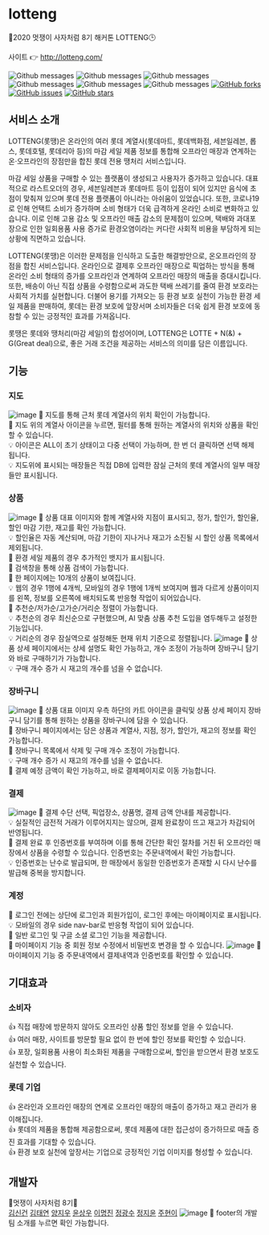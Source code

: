 # lotteng
🦁2020 멋쟁이 사자처럼 8기 해커톤 LOTTENG🕒


사이트 👉 http://lotteng.com/


![Github messages](https://img.shields.io/github/languages/count/hyeoneedyou/lotteng)
![Github messages](https://img.shields.io/github/last-commit/hyeoneedyou/lotteng)
![Github messages](https://img.shields.io/github/languages/top/hyeoneedyou/lotteng)
![Github messages](https://img.shields.io/github/repo-size/hyeoneedyou/lotteng)
![Github messages](https://img.shields.io/github/languages/code-size/hyeoneedyou/lotteng)
![Github messages](https://img.shields.io/github/commit-activity/w/hyeoneedyou/lotteng)
[![GitHub forks](https://img.shields.io/github/forks/hyeoneedyou/lotteng)](https://github.com/hyeoneedyou/lotteng/network)
[![GitHub issues](https://img.shields.io/github/issues/hyeoneedyou/lotteng)](https://github.com/hyeoneedyou/lotteng/issues)
[![GitHub stars](https://img.shields.io/github/stars/hyeoneedyou/lotteng)](https://github.com/hyeoneedyou/lotteng/stargazers)
## 서비스 소개
LOTTENG(롯땡)은 온라인의 여러 롯데 계열사(롯데마트, 롯데백화점, 세븐일레븐, 롭스, 롯데호텔, 롯데리아 등)의 마감 세일 제품 정보를 통합해 오프라인 매장과 연계하는 온·오프라인의 장점만을 합친 롯데 전용 땡처리 서비스입니다.


마감 세일 상품을 구매할 수 있는 플랫폼이 생성되고 사용자가 증가하고 있습니다. 대표적으로 라스트오더의 경우, 세븐일레븐과 롯데마트 등이 입점이 되어 있지만 음식에 초점이 맞춰져 있으며 롯데 전용 플랫폼이 아니라는 아쉬움이 있었습니다.
또한, 코로나19로 인해 언택트 소비가 증가하며 소비 형태가 더욱 급격하게 온라인 소비로 변화하고 있습니다. 이로 인해 고용 감소 및 오프라인 매출 감소의 문제점이 있으며, 택배와 과대포장으로 인한 일회용품 사용 증가로 환경오염이라는 커다란 사회적 비용을 부담하게 되는 상황에 직면하고 있습니다.


LOTTENG(롯땡)은 이러한 문제점을 인식하고 도출한 해결방안으로, 온오프라인의 장점을 합친 서비스입니다. 온라인으로 결제후 오프라인 매장으로 픽업하는 방식을 통해 온라인 소비 형태의 증가를 오프라인과 연계하여 오프라인 매장의 매출을 증대시킵니다. 또한, 배송이 아닌 직접 상품을 수령함으로써 과도한 택배 쓰레기를 줄여 환경 보호라는 사회적 가치를 실현합니다. 더불어 용기를 가져오는 등 환경 보호 실천이 가능한 환경 세일 제품을 판매하여, 롯데는 환경 보호에 앞장서며 소비자들은 더욱 쉽게 환경 보호에 동참할 수 있는 긍정적인 효과를 가져옵니다.

롯땡은 롯데와 땡처리(마감 세일)의 합성어이며, LOTTENG은 LOTTE + N(&) + G(Great deal)으로, 좋은 거래 조건을 제공하는 서비스의 의미를 담은 이름입니다.

## 기능
### 지도
![image](https://user-images.githubusercontent.com/65571623/97068623-46e49d80-1604-11eb-9704-fc6c76855b53.png)
📌 지도를 통해 근처 롯데 계열사의 위치 확인이 가능합니다.  
📌 지도 위의 계열사 아이콘을 누르면, 필터를 통해 원하는 계열사의 위치와 상품을 확인할 수 있습니다.   
💡 아이콘은 ALL이 초기 상태이고 다중 선택이 가능하며, 한 번 더 클릭하면 선택 해제 됩니다.  
💡 지도위에 표시되는 매장들은 직접 DB에 입력한 잠실 근처의 롯데 계열사의 일부 매장들만 표시됩니다.
### 상품
![image](https://user-images.githubusercontent.com/65571623/97080067-a4441300-1633-11eb-9d4e-9449e84dab66.png)
📌 상품 대표 이미지와 함께 계열사와 지점이 표시되고, 정가, 할인가, 할인율, 할인 마감 기한, 재고를 확인 가능합니다.  
💡 할인율은 자동 계산되며, 마감 기한이 지나거나 재고가 소진될 시 할인 상품 목록에서 제외됩니다.  
📌 환경 세일 제품의 경우 추가적인 뱃지가 표시됩니다.   
📌 검색창을 통해 상품 검색이 가능합니다.   
📌 한 페이지에는 10개의 상품이 보여집니다.  
💡 웹의 경우 1행에 4개씩, 모바일의 경우 1행에 1개씩 보여지며 웹과 다르게 상품이미지를 왼쪽, 정보를 오른쪽에 배치되도록 반응형 작업이 되어있습니다.  
📌 추천순/저가순/고가순/거리순 정렬이 가능합니다.  
💡 추천순의 경우 최신순으로 구현했으며, AI 맞춤 상품 추천 도입을 염두해두고 설정한 기능입니다.  
💡 거리순의 경우 잠실역으로 설정해둔 현재 위치 기준으로 정렬됩니다.
![image](https://user-images.githubusercontent.com/65571623/97068681-ca9e8a00-1604-11eb-87e9-af5d87cf57dd.png)
📌 상품 상세 페이지에서는 상세 설명도 확인 가능하고, 개수 조정이 가능하며 장바구니 담기와 바로 구매하기가 가능합니다.  
💡 구매 개수 증가 시 재고의 개수를 넘을 수 없습니다.   
### 장바구니
![image](https://user-images.githubusercontent.com/65571623/97080161-64c9f680-1634-11eb-960c-a3d32dd66d57.png)
📌 상품 대표 이미지 우측 하단의 카트 아이콘을 클릭및 상품 상세 페이지 장바구니 담기를 통해 원하는 상품을 장바구니에 담을 수 있습니다.  
📌 장바구니 페이지에서는 담은 상품과 계열사, 지점, 정가, 할인가, 재고의 정보를 확인 가능합니다.  
📌 장바구니 목록에서 삭제 및 구매 개수 조정이 가능합니다.  
💡  구매 개수 증가 시 재고의 개수를 넘을 수 없습니다.  
📌 결제 예정 금액이 확인 가능하고, 바로 결제페이지로 이동 가능합니다.
### 결제
![image](https://user-images.githubusercontent.com/65571623/97068741-5adccf00-1605-11eb-8096-3b92f160d67e.png)
📌 결제 수단 선택, 픽업장소, 상품명, 결제 금액 안내를 제공합니다.  
💡 실질적인 금전적 거래가 이루어지지는 않으며, 결제 완료창이 뜨고 재고가 차감되어 반영됩니다.  
📌 결제 완료 후 인증번호를 부여하며 이를 통해 간단한 확인 절차를 거친 뒤 오프라인 매장에서 상품을 수령할 수 있습니다. 인증번호는 주문내역에서 확인 가능합니다.  
💡 인증번호는 난수로 발급되며, 한 매장에서 동일한 인증번호가 존재할 시 다시 난수를 발급해 중복을 방지합니다.
### 계정
📌 로그인 전에는 상단에 로그인과 회원가입이, 로그인 후에는 마이페이지로 표시됩니다.  
💡 모바일의 경우 side nav-bar로 반응형 작업이 되어 있습니다.  
📌 일반 로그인 및 구글 소셜 로그인 기능을 제공합니다.  
📌 마이페이지 기능 중 회원 정보 수정에서 비밀번호 변경을 할 수 있습니다.
![image](https://user-images.githubusercontent.com/65571623/97080264-03565780-1635-11eb-920c-81fd6168d970.png)
📌 마이페이지 기능 중 주문내역에서 결제내역과 인증번호를 확인할 수 있습니다.

## 기대효과
### 소비자
👍 직접 매장에 방문하지 않아도 오프라인 상품 할인 정보를 얻을 수 있습니다.  
👍 여러 매장, 사이트를 방문할 필요 없이 한 번에 할인 정보를 확인할 수 있습니다.  
👍 포장, 일회용품 사용이 최소화된 제품을 구매함으로써, 할인을 받으면서 환경 보호도 실천할 수 있습니다.
### 롯데 기업
👍 온라인과 오프라인 매장의 연계로 오프라인 매장의 매출이 증가하고 재고 관리가 용이해집니다.  
👍 롯데의 제품을 통합해 제공함으로써, 롯데 제품에 대한 접근성이 증가하므로 매출 증진 효과를 기대할 수 있습니다.  
👍 환경 보호 실천에 앞장서는 기업으로 긍정적인 기업 이미지를 형성할 수 있습니다.

## 개발자
🦁멋쟁이 사자처럼 8기🦁  
[김신건](https://github.com/shinkeonkim)
[김태연](https://github.com/taeyeon0319)
[양지우](https://github.com/didwldn3032)
[윤상우](https://github.com/Awarduuu)
[이명진](https://github.com/audwin505)
[정광수](https://github.com/hehahihang)
[정지윤](https://github.com/Chungjiyoon)
[주현이](https://github.com/hyeoneedyou)
![image](https://user-images.githubusercontent.com/65571623/97080305-4c0e1080-1635-11eb-9b1c-7dfe270d34c9.png)
📌 footer의 개발팀 소개를 누르면 확인 가능합니다.

